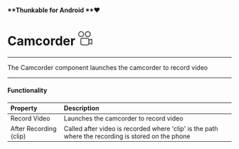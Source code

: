#### **Thunkable for Android **❤

# Camcorder ![](/assets/camcorder-icon.png)

---

The Camcorder component launches the camcorder to record video

---

#### Functionality

| Property | Description |
| :--- | :--- |
| Record Video | Launches the camcorder to record video |
| After Recording \(clip\) | Called after video is recorded where 'clip' is the path where the recording  is stored on the phone |

#### 



